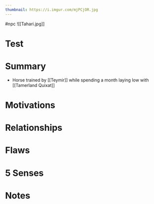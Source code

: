 ```yaml
---
thumbnail: https://i.imgur.com/mjPCjOR.jpg
---
```

#npc
![[Tahari.jpg]]

<h1> Test </h1>



# Summary
- Horse trained by [[Teymir]] while spending a month laying low with [[Tamerland Quixat]]

# Motivations
# Relationships
# Flaws
# 5 Senses
# Notes
